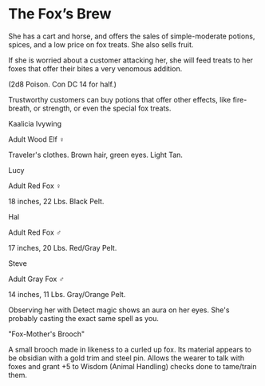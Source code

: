 # The Fox’s Brew

She has a cart and horse, and offers the sales of simple-moderate potions, spices, and a low price on fox treats. She also sells fruit. 

If she is worried about a customer attacking her, she will feed treats to her foxes that offer their bites a very venomous addition. 

(2d8 Poison. Con DC 14 for half.) 

Trustworthy customers can buy potions that offer other effects, like fire-breath, or strength, or even the special fox treats. 

Kaalicia Ivywing 

Adult Wood Elf ♀

Traveler's clothes. Brown hair, green eyes. Light Tan. 

Lucy 

Adult Red Fox ♀

18 inches, 22 Lbs. Black Pelt. 

Hal 

Adult Red Fox ♂ 

17 inches, 20 Lbs. Red/Gray Pelt. 

Steve 

Adult Gray Fox ♂

14 inches, 11 Lbs. Gray/Orange Pelt.

  

Observing her with Detect magic shows an aura on her eyes. She's probably casting the exact same spell as you.

  

"Fox-Mother's Brooch"

A small brooch made in likeness to a curled up fox. Its material appears to be obsidian with a gold trim and steel pin. Allows the wearer to talk with foxes and grant +5 to Wisdom (Animal Handling) checks done to tame/train them.

  
